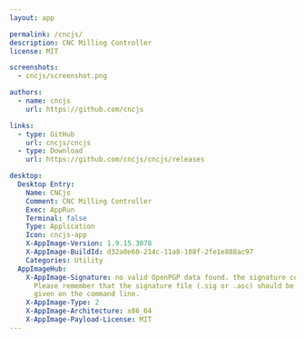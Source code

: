 ```yaml
---
layout: app

permalink: /cncjs/
description: CNC Milling Controller
license: MIT

screenshots:
  - cncjs/screenshot.png

authors:
  - name: cncjs
    url: https://github.com/cncjs

links:
  - type: GitHub
    url: cncjs/cncjs
  - type: Download
    url: https://github.com/cncjs/cncjs/releases

desktop:
  Desktop Entry:
    Name: CNCjs
    Comment: CNC Milling Controller
    Exec: AppRun
    Terminal: false
    Type: Application
    Icon: cncjs-app
    X-AppImage-Version: 1.9.15.3078
    X-AppImage-BuildId: d32a0e60-214c-11a8-108f-2fe1e888ac97
    Categories: Utility
  AppImageHub:
    X-AppImage-Signature: no valid OpenPGP data found. the signature could not be verified.
      Please remember that the signature file (.sig or .asc) should be the first file
      given on the command line.
    X-AppImage-Type: 2
    X-AppImage-Architecture: x86_64
    X-AppImage-Payload-License: MIT
---
```

